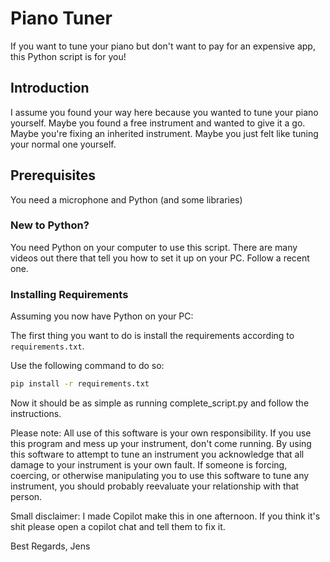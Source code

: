 # Piano Tuner

If you want to tune your piano but don't want to pay for an expensive app, this Python script is for you!

## Introduction

I assume you found your way here because you wanted to tune your piano yourself. Maybe you found a free instrument and wanted to give it a go.  
Maybe you're fixing an inherited instrument. Maybe you just felt like tuning your normal one yourself.

## Prerequisites

You need a microphone and Python (and some libraries)

### New to Python?

You need Python on your computer to use this script. There are many videos out there that tell you how to set it up on your PC. Follow a recent one.

### Installing Requirements

Assuming you now have Python on your PC:

The first thing you want to do is install the requirements according to `requirements.txt`.

Use the following command to do so:

```bash
pip install -r requirements.txt
```

Now it should be as simple as running complete_script.py and follow the instructions.

Please note: All use of this software is your own responsibility. If you use this program and mess up your instrument, don't come running. 
By using this software to attempt to tune an instrument you acknowledge that all damage to your instrument is your own fault. 
If someone is forcing, coercing, or otherwise manipulating you to use this software to tune any instrument, you should probably reevaluate your relationship with that person.

Small disclaimer: I made Copilot make this in one afternoon. If you think it's shit please open a copilot chat and tell them to fix it. 

Best Regards,
Jens
